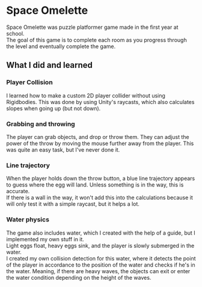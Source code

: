# Space Omelette

Space Omelette was puzzle platformer game made in the first year at school.  
The goal of this game is to complete each room as you progress through the level and eventually
complete the game.  

## What I did and learned

### Player Collision

I learned how to make a custom 2D player collider without using Rigidbodies. 
This was done by using Unity's raycasts, which also calculates slopes when going up (but not down).

### Grabbing and throwing

The player can grab objects, and drop or throw them. They can adjust the power of the throw by moving the mouse further away from the player. This was quite an easy task, but I've never done it.

### Line trajectory

When the player holds down the throw button, a blue line trajectory appears to guess where the egg will land. Unless something is in the way, this is accurate.  
If there is a wall in the way, it won't add this into the calculations because it will only test it with a simple raycast, but it helps a lot.

### Water physics

The game also includes water, which I created with the help of a guide, but I implemented my own stuff in it.  
Light eggs float, heavy eggs sink, and the player is slowly submerged in the water.  
I created my own collision detection for this water, where it detects the point of the player in accordance to the position of the water and checks if he's in the water.
Meaning, if there are heavy waves, the objects can exit or enter the water condition depending on the height of the waves.
